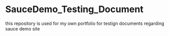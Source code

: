 # SauceDemo_Testing_Document
this repository is used for my own portfolio for testign documents regarding sauce demo site 
